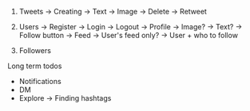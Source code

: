 1. Tweets
    → Creating
        → Text
        → Image
    → Delete
    → Retweet

2. Users
    → Register
    → Login
    → Logout
    → Profile
        → Image?
        → Text?
        → Follow button
    → Feed
        → User's feed only?
        → User + who to follow



3. Followers

Long term todos
- Notifications
- DM
- Explore → Finding hashtags